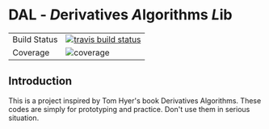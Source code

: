 # DAL - *D*erivatives *A*lgorithms *L*ib

<table>
<tr>
  <td>Build Status</td>
  <td>
    <a href="https://travis-ci.org/alpha-miner/Finance-Python">
    <img src="https://travis-ci.org/wegamekinglc/dal.svg?branch=master" alt="travis build status" />
    </a>
  </td>
</tr>
<tr>
  <td>Coverage</td>
  <td><img src="https://coveralls.io/repos/wegamekinglc/dal/badge.svg?branch=master&service=github" alt="coverage" /></td>
</tr>
</table>


## Introduction

This is a project inspired by Tom Hyer's book Derivatives Algorithms. These codes are simply for prototyping and practice. Don't use them in serious situation.
